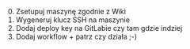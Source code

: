 0. Zsetupuj maszynę zgodnie z Wiki
1. Wygeneruj klucz SSH na maszynie
2. Dodaj deploy key na GitLabie czy tam gdzie indziej
3. Dodaj workflow + patrz czy działa ;-)